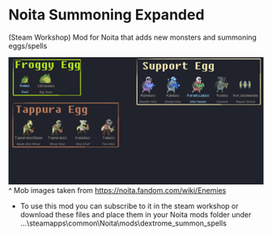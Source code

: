 # Noita Summoning Expanded
(Steam Workshop) Mod for Noita that adds new monsters and summoning eggs/spells




![workshop_preview_image](https://github.com/Dextrome/noita-summoning-expanded/blob/main/workshop_preview_image.png)
^ Mob images taken from https://noita.fandom.com/wiki/Enemies


* To use this mod you can subscribe to it in the steam workshop or download these files and place them in your Noita mods folder under ...\steamapps\common\Noita\mods\dextrome_summon_spells
